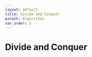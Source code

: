 ```yaml
---
layout: default
title: Divide and Conquer
parent: Algorithms
nav_order: 2
---
```


# Divide and Conquer
